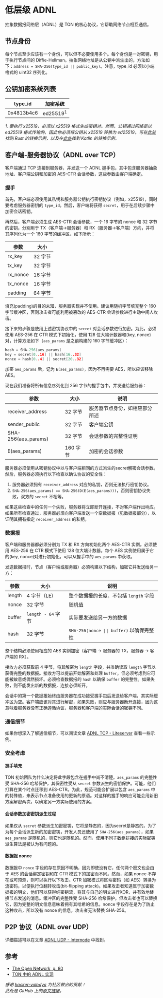 # 低层级 ADNL

抽象数据报网络层（ADNL）是 TON 的核心协议，它帮助网络节点相互通信。

## 节点身份
每个节点至少应该有一个身份，可以但不必要使用多个。每个身份是一对密钥，用于执行节点间的 Diffie-Hellman。抽象网络地址是从公钥中派生出的，方法如下：`address = SHA-256(type_id || public_key)`。注意，type_id 必须以小端格式的 uint32 序列化。

## 公钥加密系统列表
| type_id    | 加密系统            |
|------------|---------------------|
| 0x4813b4c6 | ed25519<sup>1</sup> |

_1. 要执行 x25519，必须以 x25519 格式生成密钥对。然而，公钥通过网络是以 ed25519 格式传输的，因此你必须将公钥从 x25519 转换为 ed25519，可在[此处](https://github.com/tonstack/adnl-rs/blob/master/src/integrations/dalek.rs#L10)找到 Rust 的转换示例，以及在[此处](https://github.com/andreypfau/curve25519-kotlin/blob/f008dbc2c0ebc3ed6ca5d3251ffb7cf48edc91e2/src/commonMain/kotlin/curve25519/MontgomeryPoint.kt#L39)找到 Kotlin 的转换示例。_

## 客户端-服务器协议（ADNL over TCP）
客户端通过 TCP 连接到服务器，并发送一个 ADNL 握手包，其中包含服务器抽象地址、客户端公钥和加密的 AES-CTR 会话参数，这些参数由客户端确定。

### 握手
首先，客户端必须使用其私钥和服务器公钥执行密钥协议（例如，x25519），同时要考虑服务器密钥的 `type_id`。然后，客户端将获得 `secret`，用于在后续步骤中加密会话密钥。

再然后，客户端必须生成 AES-CTR 会话参数，一个 16 字节的 nonce 和 32 字节的密钥，分别用于 TX（客户端->服务器）和 RX（服务器->客户端）方向，并将其序列化为一个 160 字节的缓冲区，如下所示：

| 参数         | 大小     |
|--------------|----------|
| rx_key       | 32 字节  |
| tx_key       | 32 字节  |
| rx_nonce     | 16 字节  |
| tx_nonce     | 16 字节  |
| padding      | 64 字节  |

填充(padding)的目的未知，服务器实现并不使用。建议用随机字节填充整个 160 字节缓冲区，否则攻击者可能利用被篡改的 AES-CTR 会话参数进行主动中间人攻击。

接下来的步骤是使用上述密钥协议中的 `secret` 对会话参数进行加密。为此，必须使用 AES-256 在 CTR 模式下初始化，使用 128 位大端计数器和(key, nonce)对，计算方法如下（`aes_params` 是之前构建的 160 字节缓冲区）：
```cpp
hash = SHA-256(aes_params)
key = secret[0..16] || hash[16..32]
nonce = hash[0..4] || secret[20..32]
```
加密 `aes_params` 后，记为 `E(aes_params)`，因为不再需要 AES，所以应该移除 AES。

现在我们准备将所有信息序列化到 256 字节的握手包中，并发送给服务器：

| 参数                | 大小       | 说明                                                       |
|---------------------|-----------|------------------------------------------------------------|
| receiver_address    | 32 字节   | 服务器节点身份，如相应部分所述                               |
| sender_public       | 32 字节   | 客户端公钥                                                  |
| SHA-256(aes_params) | 32 字节   | 会话参数的完整性证明                                        |
| E(aes_params)       | 160 字节  | 加密的会话参数                                              |

服务器必须使用从密钥协议中以与客户端相同的方式派生的secret解密会话参数。然后，服务器必须执行以下检查以确认协议的安全性：
1. 服务器必须拥有 `receiver_address` 对应的私钥，否则无法执行密钥协议。
2. `SHA-256(aes_params) == SHA-256(D(E(aes_params)))`，否则密钥协议失败，双方的 `secret` 不相等。

如果这些检查中的任何一个失败，服务器将立即断开连接，不对客户端作出响应。如果所有检查通过，服务器必须向客户端发送一个空数据报（见数据报部分），以证明其拥有指定 `receiver_address` 的私钥。

### 数据报

客户端和服务器都必须分别为 TX 和 RX 方向初始化两个 AES-CTR 实例。必须使用 AES-256 在 CTR 模式下使用 128 位大端计数器。每个 AES 实例使用属于它的(key, nonce)对进行初始化，可以从握手中的 `aes_params` 中获取。

发送数据报时，节点（客户端或服务器）必须构建以下结构，加密它并发送给另一方：

| 参数      | 大小                  | 说明                                                      |
|-----------|----------------------|-----------------------------------------------------------|
| length    | 4 字节（LE）         | 整个数据报的长度，不包括 `length` 字段                       |
| nonce     | 32 字节             | 随机值                                                      |
| buffer    | `length - 64` 字节  | 实际要发送给另一方的数据                                     |
| hash      | 32 字节             | `SHA-256(nonce \|\| buffer)` 以确保完整性                   |

整个结构必须使用相应的 AES 实例加密（客户端 -> 服务器的 TX，服务器 -> 客户端的 RX）。

接收方必须获取前 4 字节，将其解密为 `length` 字段，并准确读取 `length` 字节以获得完整的数据报。接收方可以提前开始解密和处理 `buffer`，但必须考虑到它可能被故意或偶然损坏。必须检查数据报的 `hash` 以确保 `buffer` 的完整性。如果失败，则不能发出新的数据报，连接必须断开。

会话中的第一个数据报始终由服务器在成功接受握手包后发送给客户端，其实际缓冲区为空。客户端应该对其进行解密，如果失败，则应与服务器断开连接，因为这意味着服务器没有正确遵循协议，服务器和客户端的实际会话的密钥不同。

### 通信细节

如果你想深入了解通信细节，可以阅读文章 [ADNL TCP - Liteserver](/develop/network/adnl-tcp) 查看一些示例。

### 安全考虑
#### 握手填充
TON 初始团队为什么决定将此字段包含在握手中尚不清楚。`aes_params` 的完整性受 SHA-256 哈希保护，其保密性受从 `secret` 参数派生的密钥保护。可能，他们打算在某个时点迁移到 AES-CTR。为此，规范可能会扩展以包含 `aes_params` 中的特殊值，来表示节点准备使用的更新的原语。对这样的握手的响应可能会用新旧方案解密两次，以确定另一方实际使用的方案。

#### 会话参数加密密钥派生过程

如果仅从 `secret` 参数派生加密密钥，它将是静态的，因为secret是静态的。为了为每个会话派生新的加密密钥，开发人员还使用了 `SHA-256(aes_params)`，如果 `aes_params` 是随机的，则它也是随机的。然而，使用不同子数组拼接的实际密钥派生算法是被认为有问题的。

#### 数据报 nonce
数据报中 `nonce` 字段的存在原因不明确，因为即使没有它，任何两个密文也会由于 AES 的会话绑定密钥和在 CTR 模式下的加密而不同。然而，如果 nonce 不存在或可预测，则可以执行以下攻击。CTR 加密模式将区块密码（如 AES）转换为流密码，以便执行位翻转攻击(bit-flipping attack)。如果攻击者知道属于加密数据报的明文，他们可以获得纯密钥流，将其与自己的明文进行XOR，并有效地替换节点发送的消息。缓冲区的完整性受 SHA-256 哈希保护，但攻击者也可以替换它，因为完整的明文信息意味着拥有其哈希的信息。nonce 字段存在是为了防止这种攻击，所以没有 nonce 的信息，攻击者无法替换 SHA-256。

## P2P 协议（ADNL over UDP）

详细描述可以在文章 [ADNL UDP - Internode](/develop/network/adnl-udp) 中找到。

## 参考
- [The Open Network, p. 80](https://ton.org/ton.pdf)
- [TON 中的 ADNL 实现](https://github.com/ton-blockchain/ton/tree/master/adnl)

_感谢 [hacker-volodya](https://github.com/hacker-volodya) 为社区做出的贡献！_  
_此处是 GitHub 上的[原文链接](https://github.com/tonstack/ton-docs/tree/main/ADNL)。_
